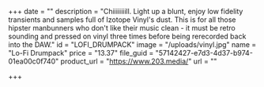 +++
date = ""
description = "Chiiiiiiiill. Light up a blunt, enjoy low fidelity transients and samples full of Izotope Vinyl's dust. This is for all those hipster manbunners who don't like their music clean - it must be retro sounding and pressed on vinyl three times before being rerecorded back into the DAW."
id = "LOFI_DRUMPACK"
image = "/uploads/vinyl.jpg"
name = "Lo-Fi Drumpack"
price = "13.37"
file_guid = "57142427-e7d3-4d37-b974-01ea00c0f740"
product_url = "https://www.203.media/"
url = ""

+++
